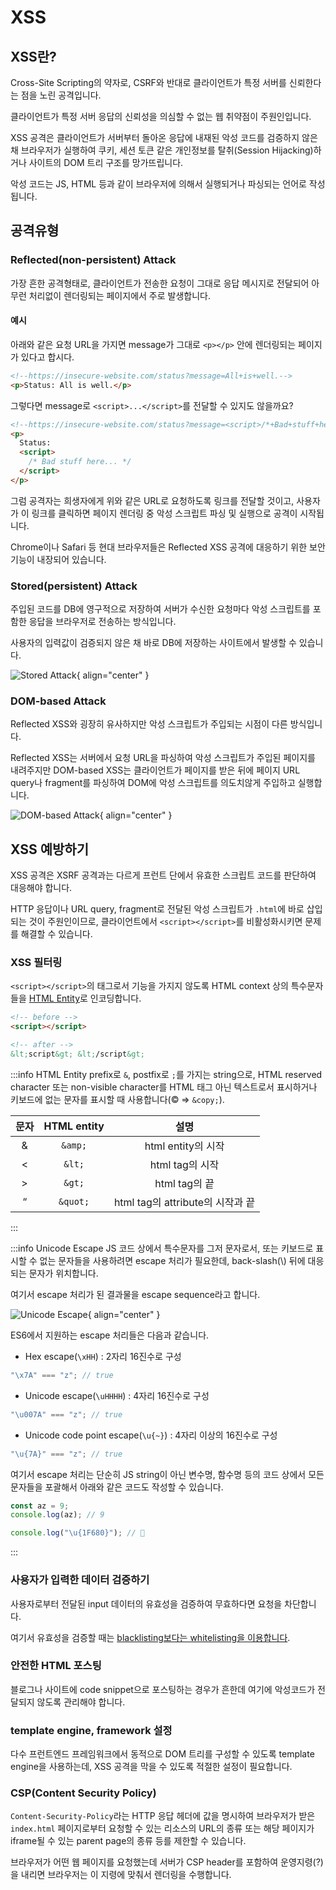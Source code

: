 # XSS

## XSS란?

Cross-Site Scripting의 약자로, CSRF와 반대로 클라이언트가 특정 서버를 신뢰한다는 점을 노린 공격입니다.

클라이언트가 특정 서버 응답의 신뢰성을 의심할 수 없는 웹 취약점이 주원인입니다.

XSS 공격은 클라이언트가 서버부터 돌아온 응답에 내재된 악성 코드를 검증하지 않은 채 브라우저가 실행하여 쿠키, 세션 토큰 같은 개인정보를 탈취(Session Hijacking)하거나 사이트의 DOM 트리 구조를 망가뜨립니다.

악성 코드는 JS, HTML 등과 같이 브라우저에 의해서 실행되거나 파싱되는 언어로 작성됩니다.

## 공격유형

### Reflected(non-persistent) Attack

가장 흔한 공격형태로, 클라이언트가 전송한 요청이 그대로 응답 메시지로 전달되어 아무런 처리없이 렌더링되는 페이지에서 주로 발생합니다.

#### 예시

아래와 같은 요청 URL을 가지면 message가 그대로 `<p></p>` 안에 렌더링되는 페이지가 있다고 합시다.

```html
<!--https://insecure-website.com/status?message=All+is+well.-->
<p>Status: All is well.</p>
```

그렇다면 message로 `<script>...</script>`를 전달할 수 있지도 않을까요?

```html
<!--https://insecure-website.com/status?message=<script>/*+Bad+stuff+here...+*/</script>-->
<p>
  Status:
  <script>
    /* Bad stuff here... */
  </script>
</p>
```

그럼 공격자는 희생자에게 위와 같은 URL로 요청하도록 링크를 전달할 것이고, 사용자가 이 링크를 클릭하면 페이지 렌더링 중 악성 스크립트 파싱 및 실행으로 공격이 시작됩니다.

Chrome이나 Safari 등 현대 브라우저들은 Reflected XSS 공격에 대응하기 위한 보안기능이 내장되어 있습니다.

### Stored(persistent) Attack

주입된 코드를 DB에 영구적으로 저장하여 서버가 수신한 요청마다 악성 스크립트를 포함한 응답을 브라우저로 전송하는 방식입니다.

사용자의 입력값이 검증되지 않은 채 바로 DB에 저장하는 사이트에서 발생할 수 있습니다.

![Stored Attack](../image/xss_stored_attack.png){ align="center" }

### DOM-based Attack

Reflected XSS와 굉장히 유사하지만 악성 스크립트가 주입되는 시점이 다른 방식입니다.

Reflected XSS는 서버에서 요청 URL을 파싱하여 악성 스크립트가 주입된 페이지를 내려주지만 DOM-based XSS는 클라이언트가 페이지를 받은 뒤에 페이지 URL query나 fragment를 파싱하여 DOM에 악성 스크립트를 의도치않게 주입하고 실행합니다.

![DOM-based Attack](../image/dom_based_xss.png){ align="center" }

## XSS 예방하기

XSS 공격은 XSRF 공격과는 다르게 프런트 단에서 유효한 스크립트 코드를 판단하여 대응해야 합니다.

HTTP 응답이나 URL query, fragment로 전달된 악성 스크립트가 `.html`에 바로 삽입되는 것이 주원인이므로, 클라이언트에서 `<script></script>`를 비활성화시키면 문제를 해결할 수 있습니다.

### XSS 필터링

`<script></script>`의 태그로서 기능을 가지지 않도록 HTML context 상의 특수문자들을 [HTML Entity](https://developer.mozilla.org/en-US/docs/Glossary/Entity)로 인코딩합니다.

```html
<!-- before -->
<script></script>

<!-- after -->
&lt;script&gt; &lt;/script&gt;
```

:::info HTML Entity
prefix로 `&`, postfix로 `;`를 가지는 string으로, HTML reserved character 또는 non-visible character를 HTML 태그 아닌 텍스트로서 표시하거나 키보드에 없는 문자를 표시할 때 사용합니다(© ⇒ `&copy;`).

| 문자 | HTML entity |               설명               |
| :--: | :---------: | :------------------------------: |
|  &   |   `&amp;`   |        html entity의 시작        |
|  <   |   `&lt;`    |         html tag의 시작          |
|  >   |   `&gt;`    |          html tag의 끝           |
|  “   |  `&quot;`   | html tag의 attribute의 시작과 끝 |

:::

:::info Unicode Escape
JS 코드 상에서 특수문자를 그저 문자로서, 또는 키보드로 표시할 수 없는 문자들을 사용하려면 escape 처리가 필요한데, back-slash(\\) 뒤에 대응되는 문자가 위치합니다.

여기서 escape 처리가 된 결과물을 escape sequence라고 합니다.

![Unicode Escape](../image/unicode_escape.png){ align="center" }

ES6에서 지원하는 escape 처리들은 다음과 같습니다.

- Hex escape(`\xHH`) : 2자리 16진수로 구성

```js
"\x7A" === "z"; // true
```

- Unicode escape(`\uHHHH`) : 4자리 16진수로 구성

```js
"\u007A" === "z"; // true
```

- Unicode code point escape(`\u{~}`) : 4자리 이상의 16진수로 구성

```js
"\u{7A}" === "z"; // true
```

여기서 escape 처리는 단순히 JS string이 아닌 변수명, 함수명 등의 코드 상에서 모든 문자들을 포괄해서 아래와 같은 코드도 작성할 수 있습니다.

```js
const az = 9;
console.log(az); // 9

console.log("\u{1F680}"); // 🚀
```

:::

### 사용자가 입력한 데이터 검증하기

사용자로부터 전달된 input 데이터의 유효성을 검증하여 무효하다면 요청을 차단합니다.

여기서 유효성을 검증할 때는 [blacklisting보다는 whitelisting을 이용합니다](https://www.packetlabs.net/posts/blacklisting-whitelisting-greylisting/).

### 안전한 HTML 포스팅

블로그나 사이트에 code snippet으로 포스팅하는 경우가 흔한데 여기에 악성코드가 전달되지 않도록 관리해야 합니다.

### template engine, framework 설정

다수 프런트엔드 프레임워크에서 동적으로 DOM 트리를 구성할 수 있도록 template engine을 사용하는데, XSS 공격을 막을 수 있도록 적절한 설정이 필요합니다.

### CSP(Content Security Policy)

`Content-Security-Policy`라는 HTTP 응답 헤더에 값을 명시하여 브라우저가 받은 `index.html` 페이지로부터 요청할 수 있는 리소스의 URL의 종류 또는 해당 페이지가 iframe될 수 있는 parent page의 종류 등를 제한할 수 있습니다.

브라우저가 어떤 웹 페이지를 요청했는데 서버가 CSP header를 포함하여 운영지령(?)을 내리면 브라우저는 이 지령에 맞춰서 렌더링을 수행합니다.
